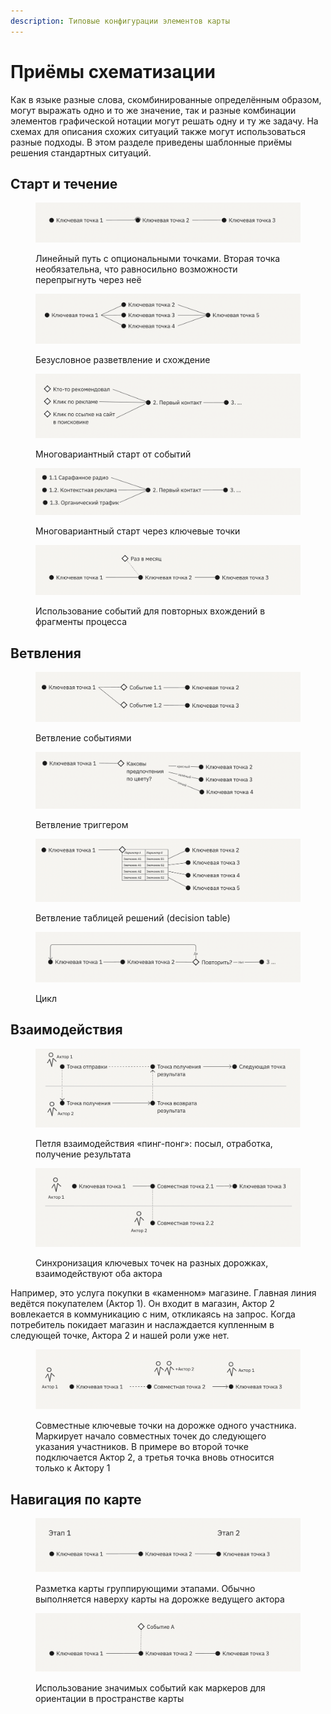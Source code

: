 ```yaml
---
description: Типовые конфигурации элементов карты
---
```


# Приёмы схематизации

Как в языке разные слова, скомбинированные определённым образом, могут выражать одно и то же значение, так и разные комбинации элементов графической нотации могут решать одну и ту же задачу. На схемах для описания схожих ситуаций также могут использоваться разные подходы. В этом разделе приведены шаблонные приёмы решения стандартных ситуаций.

## Cтарт и течение

<div align="left">

<figure><img src="../.gitbook/assets/image (1) (1) (1) (1).png" alt=""><figcaption><p>Линейный путь с опциональными точками. Вторая точка необязательна, что равносильно возможности перепрыгнуть через неё</p></figcaption></figure>

</div>

<div align="left">

<figure><img src="../.gitbook/assets/image (1) (1) (1) (1) (1).png" alt=""><figcaption><p>Безусловное разветвление и схождение</p></figcaption></figure>

</div>

<div align="left">

<figure><img src="../.gitbook/assets/image (3) (1) (1).png" alt=""><figcaption><p>Многовариантный старт от событий</p></figcaption></figure>

</div>

<div align="left">

<figure><img src="../.gitbook/assets/image (4) (1).png" alt=""><figcaption><p>Многовариантный старт через ключевые точки</p></figcaption></figure>

</div>

<div align="left">

<figure><img src="../.gitbook/assets/image (5) (1).png" alt=""><figcaption><p>Использование событий для повторных вхождений в фрагменты процесса</p></figcaption></figure>

</div>



## Ветвления

<div align="left">

<figure><img src="../.gitbook/assets/image (6) (1).png" alt=""><figcaption><p>Ветвление событиями</p></figcaption></figure>

</div>

<div align="left">

<figure><img src="../.gitbook/assets/image (7) (1).png" alt=""><figcaption><p>Ветвление триггером</p></figcaption></figure>

</div>

<div align="left">

<figure><img src="../.gitbook/assets/image (8).png" alt=""><figcaption><p>Ветвление таблицей решений (decision table)</p></figcaption></figure>

</div>

<div align="left">

<figure><img src="../.gitbook/assets/image (9).png" alt=""><figcaption><p>Цикл</p></figcaption></figure>

</div>



## Взаимодействия

<div align="left">

<figure><img src="../.gitbook/assets/image (10).png" alt=""><figcaption><p>Петля взаимодействия «пинг-понг»: посыл, отработка, получение результата</p></figcaption></figure>

</div>

<div align="left">

<figure><img src="../.gitbook/assets/image (11).png" alt=""><figcaption><p>Синхронизация ключевых точек на разных дорожках, взаимодействуют оба актора</p></figcaption></figure>

</div>

Например, это услуга покупки в «каменном» магазине. Главная линия ведётся покупателем (Актор 1). Он входит в магазин, Актор 2 вовлекается в коммуникацию с ним, откликаясь на запрос. Когда потребитель покидает магазин и наслаждается купленным в следующей точке, Актора 2 и нашей роли уже нет.



<div align="left">

<figure><img src="../.gitbook/assets/image (12).png" alt=""><figcaption><p>Совместные ключевые точки на дорожке одного участника. Маркирует начало совместных точек до следующего указания участников. В примере во второй точке подключается Актор 2, а третья точка вновь относится только к Актору 1</p></figcaption></figure>

</div>



## Навигация по карте

<div align="left">

<figure><img src="../.gitbook/assets/image (13).png" alt=""><figcaption><p>Разметка карты группирующими этапами. Обычно выполняется наверху карты на дорожке ведущего актора</p></figcaption></figure>

</div>

<div align="left">

<figure><img src="../.gitbook/assets/image (14).png" alt=""><figcaption><p>Использование значимых событий как маркеров для ориентации в пространстве карты</p></figcaption></figure>

</div>

